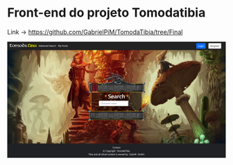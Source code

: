 # Front-end do projeto Tomodatibia 
Link -> https://github.com/GabrielPiM/TomodaTibia/tree/Final


![Preview1](./src/assets/github-imgs/SS-TomodaTibiaFront.png)  
